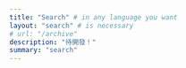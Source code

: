 ```yaml
---
title: "Search" # in any language you want
layout: "search" # is necessary
# url: "/archive"
description: "待開發！"
summary: "search"
---
```

